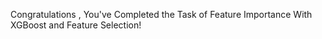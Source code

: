 Congratulations , You've Completed the Task of Feature Importance With XGBoost and Feature Selection!
